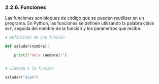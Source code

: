 ### 2.2.6. Funciones

Las funciones son bloques de código que se pueden reutilizar en un programa. En Python, las funciones se definen utilizando la palabra clave `def`, seguida del nombre de la función y los parámetros que recibe.

```python
# Definición de una función

def saludar(nombre):

    print(f"Hola {nombre}!")


# Llamada a la función

saludar("Juan")

```
